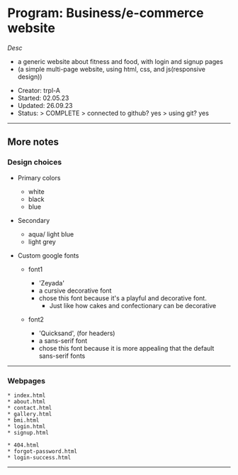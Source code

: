 # Program:      Business/e-commerce website
*Desc*      
* a generic website about fitness and food, with login and signup pages
* (a simple multi-page website, using html, css, and js(responsive design))

- Creator:      trpl-A
- Started:      02.05.23 
- Updated:      26.09.23
- Status:       > COMPLETE
                > connected to github? yes
                > using git? yes
---

## More notes

### Design choices
- Primary colors 
    * white
    * black
    * blue

- Secondary
    * aqua/ light blue
    * light grey

- Custom google fonts
    * font1
        + 'Zeyada'
        + a cursive decorative font
        +  chose this font because it's a playful and decorative font.
            - Just like how cakes and confectionary can be decorative

    * font2
        + 'Quicksand', (for headers)
        + a sans-serif font
        + chose this font because it is more appealing that the default sans-serif fonts
---------------------------

### Webpages
    * index.html
    * about.html
    * contact.html
    * gallery.html
    * bmi.html
    * login.html
    * signup.html

    * 404.html
    * forgot-password.html
    * login-success.html
---------------------------
<end>
